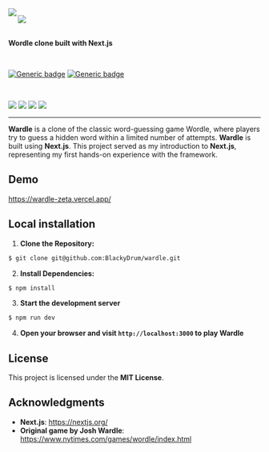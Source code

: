 <img align="left" src="https://github.com/BlackyDrum/wardle/assets/111639941/1aba0e32-4f95-4f99-b7c0-cdd7f98ec0f3" />



<img src="https://github.com/BlackyDrum/wardle/assets/111639941/8bf6025f-be38-45bf-bfdd-74632a404526"></a><br /><br />

**Wordle clone built with Next.js**

<br />


[![Generic badge](https://img.shields.io/badge/Status-Finished-green.svg)](https://shields.io/) [![Generic badge](https://img.shields.io/badge/License-MIT-<COLOR>.svg)](https://shields.io/) 
 
<br />

<img src="https://img.shields.io/badge/next%20js-000000?style=for-the-badge&logo=nextdotjs&logoColor=white"> <img src="https://img.shields.io/badge/React-20232A?style=for-the-badge&logo=react&logoColor=61DAF">
<img src="https://img.shields.io/badge/TypeScript-007ACC?style=for-the-badge&logo=typescript&logoColor=white"> <img src="https://img.shields.io/badge/Tailwind_CSS-38B2AC?style=for-the-badge&logo=tailwind-css&logoColor=white">

---
<p>
<b>Wardle</b> is a clone of the classic word-guessing game Wordle, where players try to guess a hidden word within a limited number of attempts.
<b>Wardle</b> is built using <b>Next.js</b>. This project served as my introduction to <b>Next.js</b>, representing my first hands-on experience with the framework.
</p>

## Demo
https://wardle-zeta.vercel.app/

## Local installation
1. **Clone the Repository:**
```bash
$ git clone git@github.com:BlackyDrum/wardle.git
```
2. **Install Dependencies:**
```bash
$ npm install
```
3. **Start the development server**
```bash
$ npm run dev
```
4. **Open your browser and visit ``http://localhost:3000`` to play Wardle**


## License
This project is licensed under the **MIT License**.

## Acknowledgments
- **Next.js**: https://nextjs.org/
- **Original game by Josh Wardle**: https://www.nytimes.com/games/wordle/index.html

